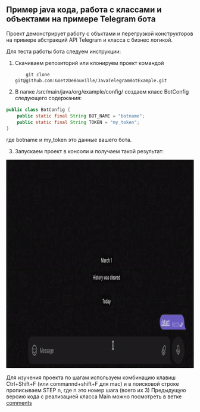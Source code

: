 ## Пример java кода, работа с классами и объектами на примере Telegram бота

Проект демонстрирует работу с объктами и перегрузкой конструкторов на примере абстракций API Telegram  и класса с бизнес логикой.

Для теста работы бота следуем инструкции:
1. Скачиваем репозиторий или клонируем проект командой
   ```
       git clone git@github.com:GoetzDeBouville/JavaTelegramBotExample.git
   ```
2. В папке /src/main/java/org/example/config/ создаем класс BotConfig следующего содержания:
```java
public class BotConfig {
    public static final String BOT_NAME = "botname";
    public static final String TOKEN = "my_token";
}
```
где botname и my_token это данные вашего бота.

3. Запускаем проект в консоли и получаем такой результат:
<img src="./screencast/00_screencast.gif" width="1100" height="559"> 

Для изучения проекта по шагам используем комбинацию клавиш Ctrl+Shift+F (или  commannd+shift+F для mac)
и в поисковой строке прописываем STEP n, где n  это номер шага (всего их 3) 
Предыдущую версию кода с реализацией класса Main можно посмотреть в ветке [comments](https://github.com/GoetzDeBouville/JavaTelegramBotExample/tree/comments)